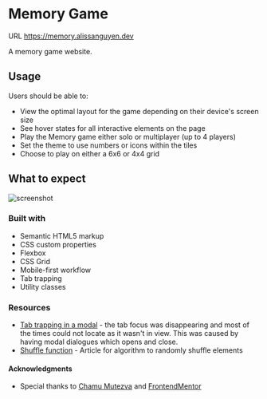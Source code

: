 # Memory Game

URL https://memory.alissanguyen.dev

A memory game website.

## Usage

Users should be able to:

- View the optimal layout for the game depending on their device's screen size
- See hover states for all interactive elements on the page
- Play the Memory game either solo or multiplayer (up to 4 players)
- Set the theme to use numbers or icons within the tiles
- Choose to play on either a 6x6 or 4x4 grid

## What to expect

![screenshot](.src/assets/game-desktop.png)

### Built with

- Semantic HTML5 markup
- CSS custom properties
- Flexbox
- CSS Grid
- Mobile-first workflow
- Tab trapping
- Utility classes

### Resources

- [Tab trapping in a modal](https://uxdesign.cc/how-to-trap-focus-inside-modal-to-make-it-ada-compliant-6a50f9a70700) - the tab focus was disappearing and most of the times could not locate as it wasn't in view. This was caused by having modal dialogues which opens and close.
- [Shuffle function](http://stackoverflow.com/a/2450976) - Article for algorithm to randomly shuffle elements

#### Acknowledgments

- Special thanks to [Chamu Mutezva](https://github.com/ChamuMutezva) and [FrontendMentor](https://www.frontendmentor.io/)
